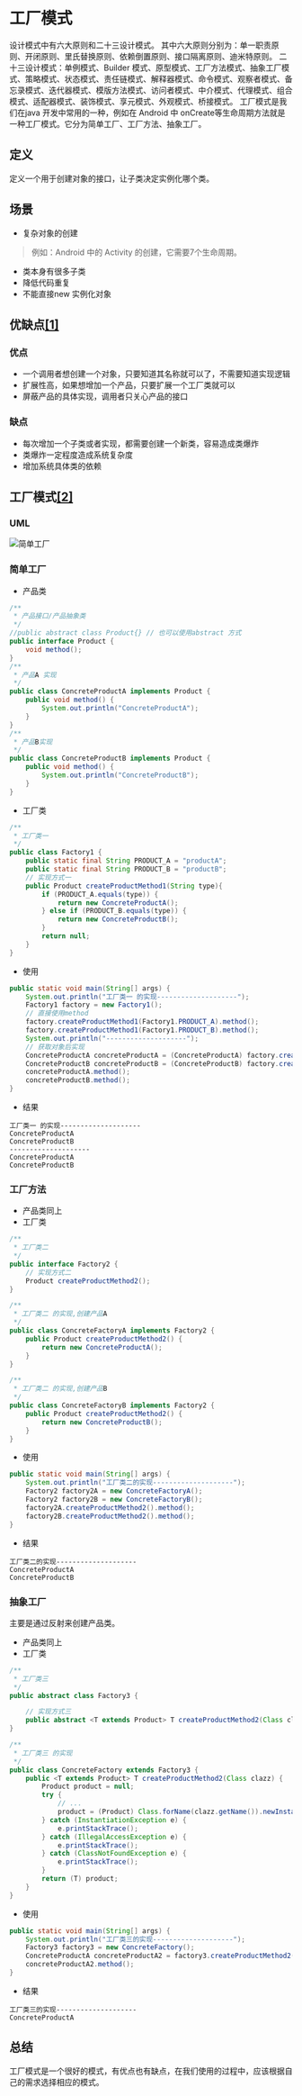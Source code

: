 # 工厂模式
设计模式中有六大原则和二十三设计模式。
其中六大原则分别为：单一职责原则、开闭原则、里氏替换原则、依赖倒置原则、接口隔离原则、迪米特原则。
二十三设计模式：单例模式、Builder 模式、原型模式、工厂方法模式、抽象工厂模式、策略模式、状态模式、责任链模式、解释器模式、命令模式、观察者模式、备忘录模式、迭代器模式、模版方法模式、访问者模式、中介模式、代理模式、组合模式、适配器模式、装饰模式、享元模式、外观模式、桥接模式。
工厂模式是我们在java 开发中常用的一种，例如在 Android 中 onCreate等生命周期方法就是一种工厂模式。它分为简单工厂、工厂方法、抽象工厂。
## 定义
定义一个用于创建对象的接口，让子类决定实例化哪个类。
## 场景
* 复杂对象的创建
> 例如：Android 中的 Activity 的创建，它需要7个生命周期。
* 类本身有很多子类
* 降低代码重复
* 不能直接new 实例化对象
## 优缺点[[1]](https://www.runoob.com/design-pattern/factory-pattern.html)
### 优点
* 一个调用者想创建一个对象，只要知道其名称就可以了，不需要知道实现逻辑
* 扩展性高，如果想增加一个产品，只要扩展一个工厂类就可以
* 屏蔽产品的具体实现，调用者只关心产品的接口
### 缺点
* 每次增加一个子类或者实现，都需要创建一个新类，容易造成类爆炸
* 类爆炸一定程度造成系统复杂度
* 增加系统具体类的依赖

## 工厂模式[[2]](https://www.cnblogs.com/yssjun/p/11102162.html)
### UML
![简单工厂](https://img-blog.csdnimg.cn/aa5d3b70522149248d382c42bd446799.png?x-oss-process=image/watermark,type_d3F5LXplbmhlaQ,shadow_50,text_Q1NETiBAd2RteHpm,size_20,color_FFFFFF,t_70,g_se,x_16)
### 简单工厂
* 产品类
```java
/**
 * 产品接口/产品抽象类
 */
//public abstract class Product{} // 也可以使用abstract 方式
public interface Product {
    void method();
}
/**
 * 产品A 实现
 */
public class ConcreteProductA implements Product {
    public void method() {
        System.out.println("ConcreteProductA");
    }
}
/**
 * 产品B实现
 */
public class ConcreteProductB implements Product {
    public void method() {
        System.out.println("ConcreteProductB");
    }
}
```
* 工厂类
```java
/**
 * 工厂类一
 */
public class Factory1 {
    public static final String PRODUCT_A = "productA";
    public static final String PRODUCT_B = "productB";
    // 实现方式一
    public Product createProductMethod1(String type){
        if (PRODUCT_A.equals(type)) {
            return new ConcreteProductA();
        } else if (PRODUCT_B.equals(type)) {
            return new ConcreteProductB();
        }
        return null;
    }
}
```
* 使用
```java
public static void main(String[] args) {
    System.out.println("工厂类一 的实现--------------------");
    Factory1 factory = new Factory1();
    // 直接使用method
    factory.createProductMethod1(Factory1.PRODUCT_A).method();
    factory.createProductMethod1(Factory1.PRODUCT_B).method();
    System.out.println("--------------------");
    // 获取对象后实现
    ConcreteProductA concreteProductA = (ConcreteProductA) factory.createProductMethod1(Factory1.PRODUCT_A);
    ConcreteProductB concreteProductB = (ConcreteProductB) factory.createProductMethod1(Factory1.PRODUCT_B);
    concreteProductA.method();
    concreteProductB.method();
}
```
* 结果
```shell
工厂类一 的实现--------------------
ConcreteProductA
ConcreteProductB
--------------------
ConcreteProductA
ConcreteProductB
```
### 工厂方法
* 产品类同上
* 工厂类
```java
/**
 * 工厂类二
 */
public interface Factory2 {
    // 实现方式二
    Product createProductMethod2();
}

/**
 * 工厂类二 的实现,创建产品A
 */
public class ConcreteFactoryA implements Factory2 {
    public Product createProductMethod2() {
        return new ConcreteProductA();
    }
}

/**
 * 工厂类二 的实现,创建产品B
 */
public class ConcreteFactoryB implements Factory2 {
    public Product createProductMethod2() {
        return new ConcreteProductB();
    }
}
```
* 使用
```java
public static void main(String[] args) {
    System.out.println("工厂类二的实现--------------------");
    Factory2 factory2A = new ConcreteFactoryA();
    Factory2 factory2B = new ConcreteFactoryB();
    factory2A.createProductMethod2().method();
    factory2B.createProductMethod2().method();
}
```
* 结果
```shell
工厂类二的实现--------------------
ConcreteProductA
ConcreteProductB
```
### 抽象工厂
主要是通过反射来创建产品类。
* 产品类同上
* 工厂类
```java
/**
 * 工厂类三
 */
public abstract class Factory3 {

    // 实现方式三
    public abstract <T extends Product> T createProductMethod2(Class clazz);
}

/**
 * 工厂类三 的实现
 */
public class ConcreteFactory extends Factory3 {
    public <T extends Product> T createProductMethod2(Class clazz) {
        Product product = null;
        try {
            // ...
            product = (Product) Class.forName(clazz.getName()).newInstance();
        } catch (InstantiationException e) {
            e.printStackTrace();
        } catch (IllegalAccessException e) {
            e.printStackTrace();
        } catch (ClassNotFoundException e) {
            e.printStackTrace();
        }
        return (T) product;
    }
}
```
* 使用
```java
public static void main(String[] args) {
    System.out.println("工厂类三的实现--------------------");
    Factory3 factory3 = new ConcreteFactory();
    ConcreteProductA concreteProductA2 = factory3.createProductMethod2(ConcreteProductA.class);
    concreteProductA2.method();
}
```
* 结果
```shell
工厂类三的实现--------------------
ConcreteProductA
 ```
## 总结
工厂模式是一个很好的模式，有优点也有缺点，在我们使用的过程中，应该根据自己的需求选择相应的模式。


